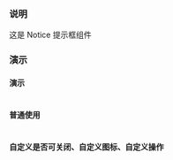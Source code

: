 ### 说明

这是 Notice 提示框组件

### 演示

#### 演示

```js {"codepath": "notice.jsx"}
```

#### 普通使用

```js {"codepath": "base.jsx"}
```

#### 自定义是否可关闭、自定义图标、自定义操作

```js {"codepath": "custom.jsx"}
```
